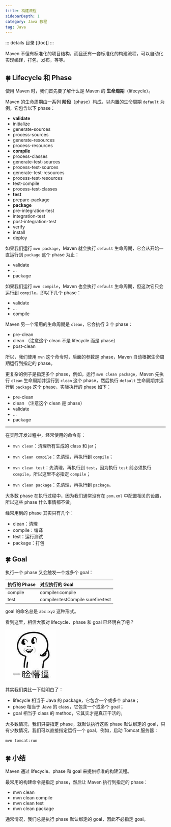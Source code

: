 ```yaml
---
title: 构建流程
sidebarDepth: 1
category: Java 教程
tag: Java
---
```


::: details 目录
[[toc]]
:::

Maven 不但有标准化的项目结构，而且还有一套标准化的构建流程，可以自动化实现编译，打包，发布，等等。

## 🍀 Lifecycle 和 Phase

使用 Maven 时，我们首先要了解什么是 Maven 的 **生命周期**（lifecycle）。

Maven 的生命周期由一系列 **阶段**（phase）构成，以内置的生命周期 `default` 为例，它包含以下 phase：

- **validate**
- initialize
- generate-sources
- process-sources
- generate-resources
- process-resources
- **compile**
- process-classes
- generate-test-sources
- process-test-sources
- generate-test-resources
- process-test-resources
- test-compile
- process-test-classes
- **test**
- prepare-package
- **package**
- pre-integration-test
- integration-test
- post-integration-test
- verify
- install
- deploy

如果我们运行 `mvn package`，Maven 就会执行 `default` 生命周期，它会从开始一直运行到 `package` 这个 phase 为止：

- validate
- ...
- package

如果我们运行 `mvn compile`，Maven 也会执行 `default` 生命周期，但这次它只会运行到 `compile`，即以下几个 phase：

- validate
- ...
- compile

Maven 另一个常用的生命周期是 `clean`，它会执行 3 个 phase：

- pre-clean
- clean （注意这个 clean 不是 lifecycle 而是 phase）
- post-clean

所以，我们使用 `mvn` 这个命令时，后面的参数是 phase，Maven 自动根据生命周期运行到指定的 phase。

更复杂的例子是指定多个 phase，例如，运行 `mvn clean package`，Maven 先执行 `clean` 生命周期并运行到 `clean` 这个 phase，然后执行 `default` 生命周期并运行到 `package` 这个 phase，实际执行的 phase 如下：

- pre-clean
- clean （注意这个 clean 是 phase）
- validate
- ...
- package

---

在实际开发过程中，经常使用的命令有：

- `mvn clean`：清理所有生成的 class 和 jar；

- `mvn clean compile`：先清理，再执行到 `compile`；

- `mvn clean test`：先清理，再执行到 `test`，因为执行 `test` 前必须执行 `compile`，所以这里不必指定 `compile`；

- `mvn clean package`：先清理，再执行到 `package`。

大多数 phase 在执行过程中，因为我们通常没有在 `pom.xml` 中配置相关的设置，所以这些 phase 什么事情都不做。

经常用到的 phase 其实只有几个：

- clean：清理
- compile：编译
- test：运行测试
- package：打包

## 🍀 Goal

执行一个 phase 又会触发一个或多个 goal：

| 执行的 Phase | 对应执行的 Goal                    |
| :----------- | :--------------------------------- |
| compile      | compiler:compile                   |
| test         | compiler:testCompile surefire:test |

goal 的命名总是 `abc:xyz` 这种形式。

看到这里，相信大家对 lifecycle、phase 和 goal 已经明白了吧？

![](assets/l-20231130110230830.jpeg)

其实我们类比一下就明白了：

- lifecycle 相当于 Java 的 package，它包含一个或多个 phase；
- phase 相当于 Java 的 class，它包含一个或多个 goal；
- goal 相当于 class 的 method，它其实才是真正干活的。

大多数情况，我们只要指定 phase，就默认执行这些 phase 默认绑定的 goal，只有少数情况，我们可以直接指定运行一个 goal，例如，启动 Tomcat 服务器：

```sh
mvn tomcat:run
```

## 🍀 小结

Maven 通过 lifecycle、phase 和 goal 来提供标准的构建流程。

最常用的构建命令是指定 phase，然后让 Maven 执行到指定的 phase：

- mvn clean
- mvn clean compile
- mvn clean test
- mvn clean package

通常情况，我们总是执行 phase 默认绑定的 goal，因此不必指定 goal。
